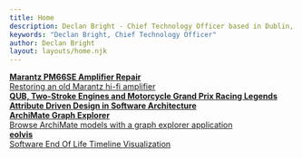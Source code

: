 ```yaml
---
title: Home
description: Declan Bright - Chief Technology Officer based in Dublin, Ireland.
keywords: "Declan Bright, Chief Technology Officer"
author: Declan Bright
layout: layouts/home.njk
---
```


<div class="card">
    <a href="/box/marantz-pm66se-amplifier-repair">
        <div class="card-header">
            <div class="card-header-image" style="background-image:url('/content-electronics/images/marantz-pm66se-reassembled.webp');background-size:114%;"></div>
        </div>
        <div class="card-body">
            <strong>Marantz PM66SE Amplifier Repair</strong>
            <br />Restoring an old Marantz hi-fi amplifier
        </div>
    </a>
</div>
<div class="card">
    <a href="/box/queens-university-belfast-two-stroke-engines-motorcycle-grand-prix-racing-legends-ray-mccullough-jeremy-mcwilliams">
        <div class="card-header">
            <div class="card-header-image" style="background-image:url('/content-box/images/RayMcCullough.jpg');"></div>
        </div>
        <div class="card-body">
            <strong>QUB, Two-Stroke Engines and Motorcycle Grand Prix Racing Legends</strong>
            <br />
        </div>
    </a>
</div>
<div class="card">
    <a href="software-architecture-attribute-driven-design">
        <div class="card-header">
            <div class="card-header-image" style="background-image:url('/content-software/images/attribute-driven-design-3.1.png');background-size: 70%;"></div>
        </div>
        <div class="card-body">
            <strong>Attribute Driven Design in Software Architecture</strong>
        </div>
    </a>
</div>
<div class="card">
    <a href="archimate-graph-explorer">
        <div class="card-header">
            <div class="card-header-image" style="background-image:url('/content-software/images/archimate-graph-explorer.webp');background-size:100%;"></div>
        </div>
        <div class="card-body">
            <strong>ArchiMate Graph Explorer</strong>
            <br />Browse ArchiMate models with a graph explorer application
        </div>
    </a>
</div>
<div class="card">
    <a href="eolvis">
        <div class="card-header">
            <div class="card-header-image" style="background-image:url('/content-software/images/eolvis-screenshot.webp');background-size:100%;"></div>
        </div>
        <div class="card-body">
            <strong>eolvis</strong>
            <br />Software End Of Life Timeline Visualization
        </div>
    </a>
</div>